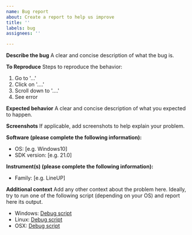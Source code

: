 ```yaml
---
name: Bug report
about: Create a report to help us improve
title: ''
labels: bug
assignees: ''

---
```


**Describe the bug**
A clear and concise description of what the bug is.

**To Reproduce**
Steps to reproduce the behavior:
1. Go to '...'
2. Click on '....'
3. Scroll down to '....'
4. See error

**Expected behavior**
A clear and concise description of what you expected to happen.

**Screenshots**
If applicable, add screenshots to help explain your problem.

**Software (please complete the following information):**
 - OS: [e.g. Windows10]
 - SDK version: [e.g. 21.0]

**Instrument(s) (please complete the following information):**
- Family: [e.g. LineUP]

**Additional context**
Add any other context about the problem here. Ideally, try to run one of the following script (depending on your OS) and report here its output.
- Windows: [Debug script](https://fluigent.com)
- Linux: [Debug script](https://fluigent.com)
- OSX: [Debug script](https://fluigent.com)
